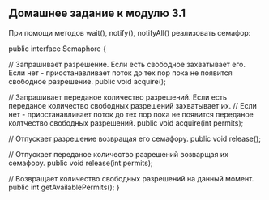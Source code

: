 **Домашнее задание к модулю 3.1**
---------------------
При помощи методов wait(), notify(), notifyAll() реализовать семафор:

public interface Semaphore {

// Запрашивает разрешение. Если есть свободное захватывает его. Если нет - приостанавливает поток до тех пор пока не появится свободное разрешение. public void acquire();

// Запрашивает переданое количество разрешений. Если есть переданое количество свободных разрешений захватывает их. // Если нет - приостанавливает поток до тех пор пока не появится переданое колтчество свободных разрешений. public void acquire(int permits);

// Отпускает разрешение возвращая его семафору. public void release();

// Отпускает переданое количество разрешений возварщая их семафору. public void release(int permits);

// Возвращает количество свободных разрешений на данный момент. public int getAvailablePermits(); }
